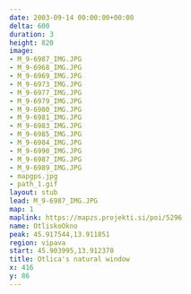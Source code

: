 ```yaml
---
date: 2003-09-14 00:00:00+00:00
delta: 600
duration: 3
height: 820
image:
- M_9-6987_IMG.JPG
- M_9-6968_IMG.JPG
- M_9-6969_IMG.JPG
- M_9-6973_IMG.JPG
- M_9-6977_IMG.JPG
- M_9-6979_IMG.JPG
- M_9-6980_IMG.JPG
- M_9-6981_IMG.JPG
- M_9-6983_IMG.JPG
- M_9-6985_IMG.JPG
- M_9-6984_IMG.JPG
- M_9-6990_IMG.JPG
- M_9-6987_IMG.JPG
- M_9-6989_IMG.JPG
- mapgps.jpg
- path_1.gif
layout: stub
lead: M_9-6987_IMG.JPG
map: 1
maplink: https://mapzs.projekti.si/poi/5296
name: OtliskoOkno
peak: 45.917544,13.911851
region: vipava
start: 45.903995,13.912370
title: Otlica's natural window
x: 416
y: 86
---
```

